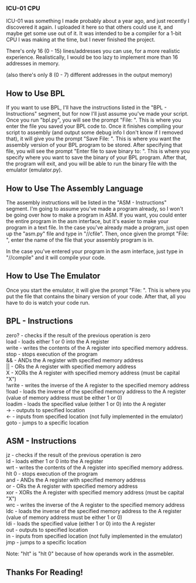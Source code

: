 ### ICU-01 CPU ###

ICU-01 was something I made probably about a year ago, and just recently I discovered it again. I uploaded it here so that others could use it, and maybe get some use out of it. It was intended to be a compiler for a 1-bit CPU I was making at the time, but I never finished the project.  
  
There's only 16 (0 - 15) lines/addresses you can use, for a more realistic experience. Realistically, I would be too lazy to implement more than 16 addresses in memory.  
  
(also there's only 8 (0 - 7) different addresses in the output memory)

## How to Use BPL ##

If you want to use BPL, I'll have the instructions listed in the "BPL - Instructions" segment, but for now I'll just assume you've made your script. Once you run "bpl.py", you will see the prompt "File: ". This is where you enter the file you saved your BPL code to. Once it finishes compiling your script to assembly (and output some debug info I don't know if I removed that), it will give you the prompt "Save File: ". This is where you want the assembly version of your BPL program to be stored. After specifying that file, you will see the prompt "Enter file to save binary to: ". This is where you specify where you want to save the binary of your BPL program. After that, the program will exit, and you will be able to run the binary file with the emulator (emulator.py).

## How to Use The Assembly Language ##

The assembly instructions will be listed in the "ASM - Instructions" segment. I'm going to assume you've made a program already, so I won't be going over how to make a program in ASM. If you want, you could enter the entire program in the asm interface, but it's easier to make your program in a text file. In the case you've already made a program, just open up the "asm.py" file and type in "//cfile". Then, once given the prompt "File: ", enter the name of the file that your assembly program is in.

In the case you've entered your program in the asm interface, just type in "//compile" and it will compile your code.

## How to Use The Emulator ##

Once you start the emulator, it will give the prompt "File: ". This is where you put the file that contains the binary version of your code. After that, all you have to do is watch your code run.

## BPL - Instructions ###

zero? - checks if the result of the previous operation is zero  
load - loads either 1 or 0 into the A register  
write - writes the contents of the A register into specified memory address.  
stop - stops execution of the program  
&& - ANDs the A register with specified memory address  
|| - ORs the A register with specified memory address  
X - XORs the A register with specified memory address (must be capital "X")  
!write - writes the inverse of the A register to the specified memory address  
!load - loads the inverse of the specified memory address to the A register (value of memory address must be either 1 or 0)  
loadim - loads the specified value (either 1 or 0) into the A register  
-> - outputs to specified location  
<- - inputs from specified location (not fully implemented in the emulator)
goto - jumps to a specific location

## ASM - Instructions ##

jz - checks if the result of the previous operation is zero  
ld - loads either 1 or 0 into the A register  
wrt - writes the contents of the A register into specified memory address.  
hlt 0 - stops execution of the program  
and - ANDs the A register with specified memory address  
or - ORs the A register with specified memory address  
xor - XORs the A register with specified memory address (must be capital "X")  
wrc - writes the inverse of the A register to the specified memory address  
ldc - loads the inverse of the specified memory address to the A register (value of memory address must be either 1 or 0)  
ldi - loads the specified value (either 1 or 0) into the A register  
out - outputs to specified location  
in - inputs from specified location (not fully implemented in the emulator)
jmp - jumps to a specific location  
  
Note: "hlt" is "hlt 0" because of how operands work in the assmebler.

## Thanks For Reading! ##